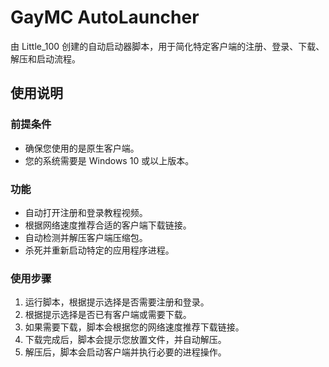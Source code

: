 # GayMC AutoLauncher

由 Little_100 创建的自动启动器脚本，用于简化特定客户端的注册、登录、下载、解压和启动流程。

## 使用说明

### 前提条件
- 确保您使用的是原生客户端。
- 您的系统需要是 Windows 10 或以上版本。

### 功能
- 自动打开注册和登录教程视频。
- 根据网络速度推荐合适的客户端下载链接。
- 自动检测并解压客户端压缩包。
- 杀死并重新启动特定的应用程序进程。

### 使用步骤

1. 运行脚本，根据提示选择是否需要注册和登录。
2. 根据提示选择是否已有客户端或需要下载。
3. 如果需要下载，脚本会根据您的网络速度推荐下载链接。
4. 下载完成后，脚本会提示您放置文件，并自动解压。
5. 解压后，脚本会启动客户端并执行必要的进程操作。